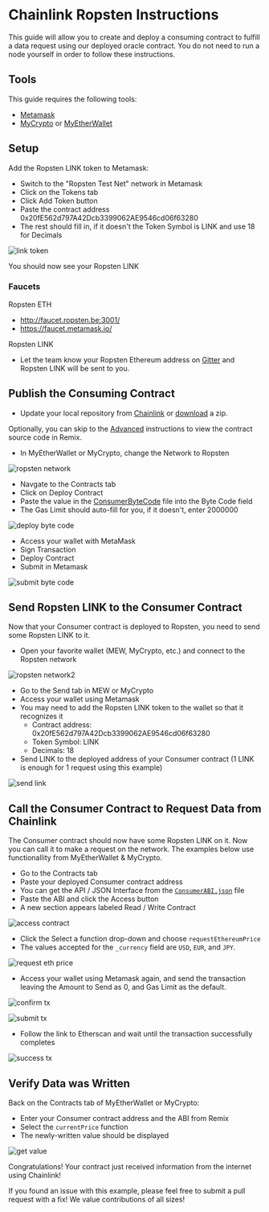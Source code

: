 # Chainlink Ropsten Instructions

This guide will allow you to create and deploy a consuming contract to fulfill a data request using our deployed oracle contract. You do not need to run a node yourself in order to follow these instructions.

## Tools

This guide requires the following tools:

- [Metamask](https://metamask.io/)
- [MyCrypto](https://mycrypto.com) or [MyEtherWallet](https://www.myetherwallet.com/)

## Setup

Add the Ropsten LINK token to Metamask:

- Switch to the "Ropsten Test Net" network in Metamask
- Click on the Tokens tab
- Click Add Token button
- Paste the contract address 0x20fE562d797A42Dcb3399062AE9546cd06f63280
- The rest should fill in, if it doesn't the Token Symbol is LINK and use 18 for Decimals

![link token](./images/07-20-42.png)

You should now see your Ropsten LINK

### Faucets

Ropsten ETH
- http://faucet.ropsten.be:3001/
- https://faucet.metamask.io/

Ropsten LINK
- Let the team know your Ropsten Ethereum address on [Gitter](https://gitter.im/smartcontractkit-chainlink/Lobby) and Ropsten LINK will be sent to you.

## Publish the Consuming Contract

- Update your local repository from [Chainlink](https://github.com/smartcontractkit/chainlink) or [download](https://github.com/smartcontractkit/chainlink/archive/master.zip) a zip.

Optionally, you can skip to the [Advanced](./README.md#advanced) instructions to view the contract source code in Remix.

- In MyEtherWallet or MyCrypto, change the Network to Ropsten

![ropsten network](./images/15-26-30.png)

- Navgate to the Contracts tab
- Click on Deploy Contract
- Paste the value in the [ConsumerByteCode](./ConsumerByteCode) file into the Byte Code field
- The Gas Limit should auto-fill for you, if it doesn't, enter 2000000

![deploy byte code](./images/14-51-25.png)

- Access your wallet with MetaMask
- Sign Transaction
- Deploy Contract
- Submit in Metamask

![submit byte code](./images/14-59-09.png)

## Send Ropsten LINK to the Consumer Contract

Now that your Consumer contract is deployed to Ropsten, you need to send some Ropsten LINK to it.

- Open your favorite wallet (MEW, MyCrypto, etc.) and connect to the Ropsten network

![ropsten network2](./images/15-26-30.png)

- Go to the Send tab in MEW or MyCrypto
- Access your wallet using Metamask
- You may need to add the Ropsten LINK token to the wallet so that it recognizes it
  - Contract address: 0x20fE562d797A42Dcb3399062AE9546cd06f63280
  - Token Symbol: LINK
  - Decimals: 18
- Send LINK to the deployed address of your Consumer contract (1 LINK is enough for 1 request using this example)

![send link](./images/07-27-10.png)

## Call the Consumer Contract to Request Data from Chainlink

The Consumer contract should now have some Ropsten LINK on it. Now you can call it to make a request on the network. The examples below use functionallity from MyEtherWallet & MyCrypto.

- Go to the Contracts tab
- Paste your deployed Consumer contract address
- You can get the API / JSON Interface from the [`ConsumerABI.json`](./ConsumerABI.json) file
- Paste the ABI and click the Access button
- A new section appears labeled Read / Write Contract

![access contract](./images/07-30-30.png)

- Click the Select a function drop-down and choose `requestEthereumPrice`
- The values accepted for the `_currency` field are `USD`, `EUR`, and `JPY`.

![request eth price](./images/07-30-57.png)

- Access your wallet using Metamask again, and send the transaction leaving the Amount to Send as 0, and Gas Limit as the default.

![confirm tx](./images/07-32-22.png)

![submit tx](./images/07-32-45.png)

- Follow the link to Etherscan and wait until the transaction successfully completes

![success tx](./images/07-35-07.png)

## Verify Data was Written

Back on the Contracts tab of MyEtherWallet or MyCrypto:

- Enter your Consumer contract address and the ABI from Remix
- Select the `currentPrice` function
- The newly-written value should be displayed

![get value](./images/07-36-16.png)

Congratulations! Your contract just received information from the internet using Chainlink!

If you found an issue with this example, please feel free to submit a pull request with a fix! We value contributions of all sizes!
